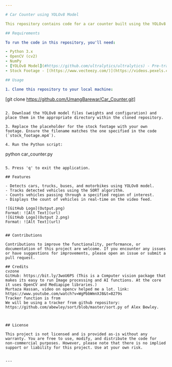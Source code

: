 ```yaml
---

# Car Counter using YOLOv8 Model

This repository contains code for a car counter built using the YOLOv8 object detection model. The system detects cars in a given video footage and counts them as they pass through a specified region of interest.

## Requirements

To run the code in this repository, you'll need:

- Python 3.x
- OpenCV (cv2)
- NumPy
- [YOLOv8 Model](#https://github.com/ultralytics/ultralytics) - Pre-trained weights and configuration files for YOLOv8
- Stock Footage - [(https://www.vecteezy.com/)](https://videos.pexels.com/video-files/2109463/2109463-hd_1920_1080_30fps.mp4)

## Usage

1. Clone this repository to your local machine:

```
[git clone https://github.com/UmangBarewar/Car_Counter.git]
```

2. Download the YOLOv8 model files (weights and configuration) and place them in the appropriate directory within the cloned repository.

3. Replace the placeholder for the stock footage with your own footage. Ensure the filename matches the one specified in the code (`stock_footage.mp4`).

4. Run the Python script:

```
python car_counter.py
```

5. Press 'q' to exit the application.

## Features

- Detects cars, trucks, buses, and motorbikes using YOLOv8 model.
- Tracks detected vehicles using the SORT algorithm.
- Counts vehicles passing through a specified region of interest.
- Displays the count of vehicles in real-time on the video feed.

![GitHub Logo](Output.png)
Format: ![Alt Text](url)
![GitHub Logo](Output 2.png)
Format: ![Alt Text](url)


## Contributions

Contributions to improve the functionality, performance, or documentation of this project are welcome. If you encounter any issues or have suggestions for improvements, please open an issue or submit a pull request.

## Credits
cvzone
GitHub: https://bit.ly/3woU6PS (This is a Computer vision package that makes its easy to run Image processing and AI functions. At the core it uses OpenCV and Mediapipe libraries.)
Murtaza Hassan, video on opencv helped me a lot. link: https://www.youtube.com/watch?v=WgPbbWmnXJ8&t=8279s
Tracker function is from 
We will be using a tracker from github repository: https://github.com/abewley/sort/blob/master/sort.py of Alex Bewley.



## License

This project is not licensed and is provided as-is without any warranty. You are free to use, modify, and distribute the code for non-commercial purposes. However, please note that there is no implied support or liability for this project. Use at your own risk.


---
```

